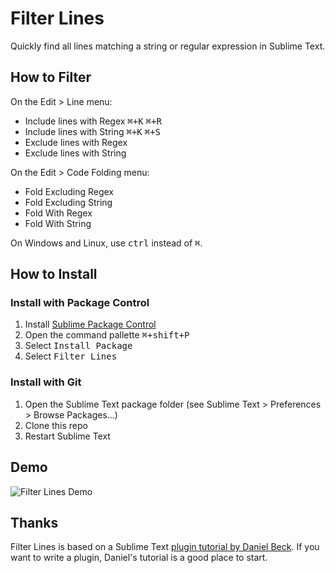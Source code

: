 # Filter Lines

Quickly find all lines matching a string or regular expression in Sublime Text.

## How to Filter

On the Edit > Line menu:

* Include lines with Regex  <kbd>⌘+K</kbd> <kbd>⌘+R</kbd>
* Include lines with String  <kbd>⌘+K</kbd> <kbd>⌘+S</kbd>
* Exclude lines with Regex
* Exclude lines with String

On the Edit > Code Folding menu:

* Fold Excluding Regex
* Fold Excluding String
* Fold With Regex
* Fold With String 

On Windows and Linux, use <kbd>ctrl</kbd> instead of <kbd>⌘</kbd>.

## How to Install

### Install with Package Control
1. Install [Sublime Package Control](http://wbond.net/sublime_packages/package_control/installation)
2. Open the command pallette <kbd>⌘+shift+P</kbd>
3. Select <kbd>Install Package</kbd>
3. Select <kbd>Filter Lines</kbd>

### Install with Git
1. Open the Sublime Text package folder (see Sublime Text > Preferences > Browse Packages...)
2. Clone this repo
3. Restart Sublime Text

## Demo

![Filter Lines Demo](https://github.com/davidpeckham/sublime-filterlines/blob/master/filter_lines_demo.gif)

## Thanks

Filter Lines is based on a Sublime Text [plugin tutorial by Daniel Beck](http://superuser.com/questions/452189/how-can-i-filter-a-file-for-lines-containing-a-string-in-sublime-text-2). If you want to write a plugin, Daniel's tutorial is a good place to start.
